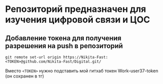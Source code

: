 # Репозиторий предназначен для изучения цифровой связи и ЦОС

## Добавление токена для получения разрешения на push в репозиторий
```
git remote set-url origin https://Nikita-Fast:<TOKEN>@github.com/Nikita-Fast/Digital.git/
```
Вместо `<TOKEN>` нужно подставить мой гитхаб токен Work-user37-token (он сохранен в тг)  